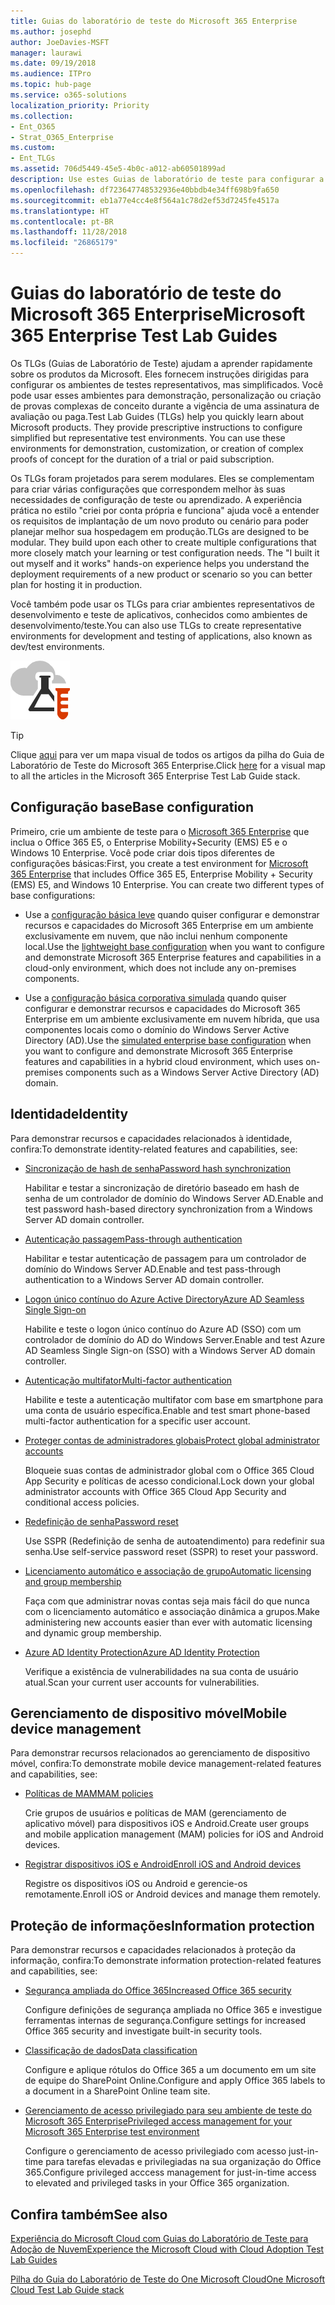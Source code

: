 ```yaml
---
title: Guias do laboratório de teste do Microsoft 365 Enterprise
ms.author: josephd
author: JoeDavies-MSFT
manager: laurawi
ms.date: 09/19/2018
ms.audience: ITPro
ms.topic: hub-page
ms.service: o365-solutions
localization_priority: Priority
ms.collection:
- Ent_O365
- Strat_O365_Enterprise
ms.custom:
- Ent_TLGs
ms.assetid: 706d5449-45e5-4b0c-a012-ab60501899ad
description: Use estes Guias de laboratório de teste para configurar a demonstração, prova de conceito ou ambientes de desenvolvimento/teste para o Microsoft 365 Enterprise.
ms.openlocfilehash: df723647748532936e40bbdb4e34ff698b9fa650
ms.sourcegitcommit: eb1a77e4cc4e8f564a1c78d2ef53d7245fe4517a
ms.translationtype: HT
ms.contentlocale: pt-BR
ms.lasthandoff: 11/28/2018
ms.locfileid: "26865179"
---
```

# <a name="microsoft-365-enterprise-test-lab-guides"></a><span data-ttu-id="4d762-103">Guias do laboratório de teste do Microsoft 365 Enterprise</span><span class="sxs-lookup"><span data-stu-id="4d762-103">Microsoft 365 Enterprise Test Lab Guides</span></span>

<span data-ttu-id="4d762-p101">Os TLGs (Guias de Laboratório de Teste) ajudam a aprender rapidamente sobre os produtos da Microsoft. Eles fornecem instruções dirigidas para configurar os ambientes de testes representativos, mas simplificados. Você pode usar esses ambientes para demonstração, personalização ou criação de provas complexas de conceito durante a vigência de uma assinatura de avaliação ou paga.</span><span class="sxs-lookup"><span data-stu-id="4d762-p101">Test Lab Guides (TLGs) help you quickly learn about Microsoft products. They provide prescriptive instructions to configure simplified but representative test environments. You can use these environments for demonstration, customization, or creation of complex proofs of concept for the duration of a trial or paid subscription.</span></span> 

<span data-ttu-id="4d762-p102">Os TLGs foram projetados para serem modulares. Eles se complementam para criar várias configurações que correspondem melhor às suas necessidades de configuração de teste ou aprendizado. A experiência prática no estilo "criei por conta própria e funciona" ajuda você a entender os requisitos de implantação de um novo produto ou cenário para poder planejar melhor sua hospedagem em produção.</span><span class="sxs-lookup"><span data-stu-id="4d762-p102">TLGs are designed to be modular. They build upon each other to create multiple configurations that more closely match your learning or test configuration needs. The "I built it out myself and it works" hands-on experience helps you understand the deployment requirements of a new product or scenario so you can better plan for hosting it in production.</span></span>

<span data-ttu-id="4d762-110">Você também pode usar os TLGs para criar ambientes representativos de desenvolvimento e teste de aplicativos, conhecidos como ambientes de desenvolvimento/teste.</span><span class="sxs-lookup"><span data-stu-id="4d762-110">You can also use TLGs to create representative environments for development and testing of applications, also known as dev/test environments.</span></span>
  
![Guias de Laboratório de Teste do Microsoft Cloud](media/m365-enterprise-test-lab-guides/cloud-tlg-icon.png)

> [!TIP]
> <span data-ttu-id="4d762-112">Clique [aqui](https://aka.ms/m365etlgstack) para ver um mapa visual de todos os artigos da pilha do Guia de Laboratório de Teste do Microsoft 365 Enterprise.</span><span class="sxs-lookup"><span data-stu-id="4d762-112">Click [here](https://aka.ms/m365etlgstack) for a visual map to all the articles in the Microsoft 365 Enterprise Test Lab Guide stack.</span></span>
  
## <a name="base-configuration"></a><span data-ttu-id="4d762-113">Configuração base</span><span class="sxs-lookup"><span data-stu-id="4d762-113">Base configuration</span></span>

<span data-ttu-id="4d762-p103">Primeiro, crie um ambiente de teste para o [Microsoft 365 Enterprise](https://docs.microsoft.com/microsoft-365-enterprise/) que inclua o Office 365 E5, o Enterprise Mobility+Security (EMS) E5 e o Windows 10 Enterprise. Você pode criar dois tipos diferentes de configurações básicas:</span><span class="sxs-lookup"><span data-stu-id="4d762-p103">First, you create a test environment for [Microsoft 365 Enterprise](https://docs.microsoft.com/microsoft-365-enterprise/) that includes Office 365 E5, Enterprise Mobility + Security (EMS) E5, and Windows 10 Enterprise. You can create two different types of base configurations:</span></span>

- <span data-ttu-id="4d762-116">Use a [configuração básica leve](lightweight-base-configuration-microsoft-365-enterprise.md) quando quiser configurar e demonstrar recursos e capacidades do Microsoft 365 Enterprise em um ambiente exclusivamente em nuvem, que não inclui nenhum componente local.</span><span class="sxs-lookup"><span data-stu-id="4d762-116">Use the [lightweight base configuration](lightweight-base-configuration-microsoft-365-enterprise.md) when you want to configure and demonstrate Microsoft 365 Enterprise features and capabilities in a cloud-only environment, which does not include any on-premises components.</span></span>

- <span data-ttu-id="4d762-117">Use a [configuração básica corporativa simulada](simulated-ent-base-configuration-microsoft-365-enterprise.md) quando quiser configurar e demonstrar recursos e capacidades do Microsoft 365 Enterprise em um ambiente exclusivamente em nuvem híbrida, que usa componentes locais como o domínio do Windows Server Active Directory (AD).</span><span class="sxs-lookup"><span data-stu-id="4d762-117">Use the [simulated enterprise base configuration](simulated-ent-base-configuration-microsoft-365-enterprise.md) when you want to configure and demonstrate Microsoft 365 Enterprise features and capabilities in a hybrid cloud environment, which uses on-premises components such as a Windows Server Active Directory (AD) domain.</span></span>
    
## <a name="identity"></a><span data-ttu-id="4d762-118">Identidade</span><span class="sxs-lookup"><span data-stu-id="4d762-118">Identity</span></span>

<span data-ttu-id="4d762-119">Para demonstrar recursos e capacidades relacionados à identidade, confira:</span><span class="sxs-lookup"><span data-stu-id="4d762-119">To demonstrate identity-related features and capabilities, see:</span></span>

- [<span data-ttu-id="4d762-120">Sincronização de hash de senha</span><span class="sxs-lookup"><span data-stu-id="4d762-120">Password hash synchronization</span></span>](password-hash-sync-m365-ent-test-environment.md)
  
   <span data-ttu-id="4d762-121">Habilitar e testar a sincronização de diretório baseado em hash de senha de um controlador de domínio do Windows Server AD.</span><span class="sxs-lookup"><span data-stu-id="4d762-121">Enable and test password hash-based directory synchronization from a Windows Server AD domain controller.</span></span>

- [<span data-ttu-id="4d762-122">Autenticação passagem</span><span class="sxs-lookup"><span data-stu-id="4d762-122">Pass-through authentication</span></span>](pass-through-auth-m365-ent-test-environment.md)
  
   <span data-ttu-id="4d762-123">Habilitar e testar autenticação de passagem para um controlador de domínio do Windows Server AD.</span><span class="sxs-lookup"><span data-stu-id="4d762-123">Enable and test pass-through authentication to a Windows Server AD domain controller.</span></span>

- [<span data-ttu-id="4d762-124">Logon único contínuo do Azure Active Directory</span><span class="sxs-lookup"><span data-stu-id="4d762-124">Azure AD Seamless Single Sign-on</span></span>](single-sign-on-m365-ent-test-environment.md)
  
   <span data-ttu-id="4d762-125">Habilite e teste o logon único contínuo do Azure AD (SSO) com um controlador de domínio do AD do Windows Server.</span><span class="sxs-lookup"><span data-stu-id="4d762-125">Enable and test Azure AD Seamless Single Sign-on (SSO) with a Windows Server AD domain controller.</span></span>

- [<span data-ttu-id="4d762-126">Autenticação multifator</span><span class="sxs-lookup"><span data-stu-id="4d762-126">Multi-factor authentication</span></span>](multi-factor-authentication-microsoft-365-test-environment.md)
  
   <span data-ttu-id="4d762-127">Habilite e teste a autenticação multifator com base em smartphone para uma conta de usuário específica.</span><span class="sxs-lookup"><span data-stu-id="4d762-127">Enable and test smart phone-based multi-factor authentication for a specific user account.</span></span>

- [<span data-ttu-id="4d762-128">Proteger contas de administradores globais</span><span class="sxs-lookup"><span data-stu-id="4d762-128">Protect global administrator accounts</span></span>](protect-global-administrator-accounts-microsoft-365-test-environment.md)
 
   <span data-ttu-id="4d762-129">Bloqueie suas contas de administrador global com o Office 365 Cloud App Security e políticas de acesso condicional.</span><span class="sxs-lookup"><span data-stu-id="4d762-129">Lock down your global administrator accounts with Office 365 Cloud App Security and conditional access policies.</span></span>

- [<span data-ttu-id="4d762-130">Redefinição de senha</span><span class="sxs-lookup"><span data-stu-id="4d762-130">Password reset</span></span>](password-reset-m365-ent-test-environment.md)

   <span data-ttu-id="4d762-131">Use SSPR (Redefinição de senha de autoatendimento) para redefinir sua senha.</span><span class="sxs-lookup"><span data-stu-id="4d762-131">Use self-service password reset (SSPR) to reset your password.</span></span>

- [<span data-ttu-id="4d762-132">Licenciamento automático e associação de grupo</span><span class="sxs-lookup"><span data-stu-id="4d762-132">Automatic licensing and group membership</span></span>](automate-licenses-group-membership-microsoft-365-test-environment.md)

   <span data-ttu-id="4d762-133">Faça com que administrar novas contas seja mais fácil do que nunca com o licenciamento automático e associação dinâmica a grupos.</span><span class="sxs-lookup"><span data-stu-id="4d762-133">Make administering new accounts easier than ever with automatic licensing and dynamic group membership.</span></span>

- [<span data-ttu-id="4d762-134">Azure AD Identity Protection</span><span class="sxs-lookup"><span data-stu-id="4d762-134">Azure AD Identity Protection</span></span>](azure-ad-identity-protection-microsoft-365-test-environment.md)

   <span data-ttu-id="4d762-135">Verifique a existência de vulnerabilidades na sua conta de usuário atual.</span><span class="sxs-lookup"><span data-stu-id="4d762-135">Scan your current user accounts for vulnerabilities.</span></span>

## <a name="mobile-device-management"></a><span data-ttu-id="4d762-136">Gerenciamento de dispositivo móvel</span><span class="sxs-lookup"><span data-stu-id="4d762-136">Mobile device management</span></span>

<span data-ttu-id="4d762-137">Para demonstrar recursos relacionados ao gerenciamento de dispositivo móvel, confira:</span><span class="sxs-lookup"><span data-stu-id="4d762-137">To demonstrate mobile device management-related features and capabilities, see:</span></span>

- [<span data-ttu-id="4d762-138">Políticas de MAM</span><span class="sxs-lookup"><span data-stu-id="4d762-138">MAM policies</span></span>](mam-policies-for-your-microsoft-365-enterprise-dev-test-environment.md)
    
   <span data-ttu-id="4d762-139">Crie grupos de usuários e políticas de MAM (gerenciamento de aplicativo móvel) para dispositivos iOS e Android.</span><span class="sxs-lookup"><span data-stu-id="4d762-139">Create user groups and mobile application management (MAM) policies for iOS and Android devices.</span></span>
    
- [<span data-ttu-id="4d762-140">Registrar dispositivos iOS e Android</span><span class="sxs-lookup"><span data-stu-id="4d762-140">Enroll iOS and Android devices</span></span>](enroll-ios-and-android-devices-in-your-microsoft-enterprise-365-dev-test-environ.md)
   
   <span data-ttu-id="4d762-141">Registre os dispositivos iOS ou Android e gerencie-os remotamente.</span><span class="sxs-lookup"><span data-stu-id="4d762-141">Enroll iOS or Android devices and manage them remotely.</span></span>


## <a name="information-protection"></a><span data-ttu-id="4d762-142">Proteção de informações</span><span class="sxs-lookup"><span data-stu-id="4d762-142">Information protection</span></span>

<span data-ttu-id="4d762-143">Para demonstrar recursos e capacidades relacionados à proteção da informação, confira:</span><span class="sxs-lookup"><span data-stu-id="4d762-143">To demonstrate information protection-related features and capabilities, see:</span></span>

- [<span data-ttu-id="4d762-144">Segurança ampliada do Office 365</span><span class="sxs-lookup"><span data-stu-id="4d762-144">Increased Office 365 security</span></span>](increased-o365-security-microsoft-365-enterprise-dev-test-environment.md)
    
   <span data-ttu-id="4d762-145">Configure definições de segurança ampliada no Office 365 e investigue ferramentas internas de segurança.</span><span class="sxs-lookup"><span data-stu-id="4d762-145">Configure settings for increased Office 365 security and investigate built-in security tools.</span></span>
  
- [<span data-ttu-id="4d762-146">Classificação de dados</span><span class="sxs-lookup"><span data-stu-id="4d762-146">Data classification</span></span>](data-classification-microsoft-365-enterprise-dev-test-environment.md)
    
   <span data-ttu-id="4d762-147">Configure e aplique rótulos do Office 365 a um documento em um site de equipe do SharePoint Online.</span><span class="sxs-lookup"><span data-stu-id="4d762-147">Configure and apply Office 365 labels to a document in a SharePoint Online team site.</span></span>
    
- [<span data-ttu-id="4d762-148">Gerenciamento de acesso privilegiado para seu ambiente de teste do Microsoft 365 Enterprise</span><span class="sxs-lookup"><span data-stu-id="4d762-148">Privileged access management for your Microsoft 365 Enterprise test environment</span></span>](privileged-access-microsoft-365-enterprise-dev-test-environment.md)
    
   <span data-ttu-id="4d762-149">Configure o gerenciamento de acesso privilegiado com acesso just-in-time para tarefas elevadas e privilegiadas na sua organização do Office 365.</span><span class="sxs-lookup"><span data-stu-id="4d762-149">Configure privileged acccess management for just-in-time access to elevated and privileged tasks in your Office 365 organization.</span></span>

## <a name="see-also"></a><span data-ttu-id="4d762-150">Confira também</span><span class="sxs-lookup"><span data-stu-id="4d762-150">See also</span></span>

[<span data-ttu-id="4d762-151">Experiência do Microsoft Cloud com Guias do Laboratório de Teste para Adoção de Nuvem</span><span class="sxs-lookup"><span data-stu-id="4d762-151">Experience the Microsoft Cloud with Cloud Adoption Test Lab Guides</span></span>](https://mva.microsoft.com/training-courses/experience-the-microsoft-cloud-with-cloud-adoption-test-lab-guides-17960?l=LXNRdhSLE_1000115881)
    
[<span data-ttu-id="4d762-152">Pilha do Guia do Laboratório de Teste do One Microsoft Cloud</span><span class="sxs-lookup"><span data-stu-id="4d762-152">One Microsoft Cloud Test Lab Guide stack</span></span>](http://aka.ms/catlgstack)
